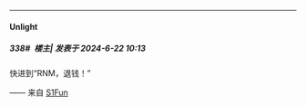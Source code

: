 ﻿
*****

####  Unlight  
##### 338#         楼主| 发表于 2024-6-22 10:13

快进到“RNM，退钱！”

—— 来自 [S1Fun](https://s1fun.koalcat.com)

